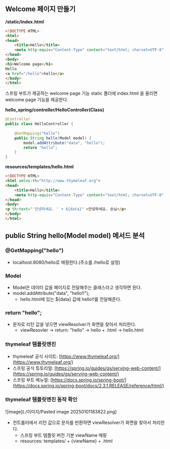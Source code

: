 ## Welcome 페이지 만들기

**/static/index.html**
~~~ html
<!DOCTYPE HTML>  
<html>  
<head>  
    <title>Hello</title>  
    <meta http-equiv="Content-Type" content="text/html; charset=UTF-8" />  
</head>  
<body>  
<h1>Welcome page</h1>  
Hello  
<a href="/hello">hello</a>  
</body>  
</html>
~~~

스프링 부트가 제공하는 welcome page 기능
static 폴더에 index.html 을 올리면 welcome page 기능을 제공한다.

**hello_spring/controller/HelloController(Class)**
~~~ java
@Controller  
public class HelloController {  
  
    @GetMapping("hello")  
    public String hello(Model model) {  
        model.addAttribute("data", "hello");  
        return "hello";  
    }
}
~~~

**resources/templates/hello.html**
~~~ html
<!DOCTYPE HTML>  
<html xmlns:th="http://www.thymeleaf.org">  
<head>  
    <title>Hello</title>  
    <meta http-equiv="Content-Type" content="text/html; charset=UTF-8" />  
</head>  
<body>  
<p th:text="'안녕하세요. ' + ${data}" >안녕하세요. 손님</p>  
</body>  
</html>
~~~

## public String hello(Model model) 메서드 분석
### @GetMapping("hello")
- localhost:8080/hello로 매핑한다.(주소를 /hello로 설정)

### Model
- Model은 데이터 값을 페이지로 전달해주는 클래스라고 생각하면 된다.
- model.addAttribute("data", "hello!!");
	- hello.html에 있는 ${data} 값에 hello!!를 전달해준다.

### return "hello"; 
- 문자로 리턴 값을 넣으면 viewResolver가 화면을 찾아서 처리한다.
	 - viewResovler  -> return: "hello" -> hello + .html -> hello.html

### thymeleaf 템플릿엔진
- thymeleaf 공식 사이트: [https://www.thymeleaf.org/](https://www.thymeleaf.org/)
- 스프링 공식 튜토리얼: [https://spring.io/guides/gs/serving-web-content/](https://spring.io/guides/gs/serving-web-content/)
- 스프링 부트 메뉴얼: [https://docs.spring.io/spring-boot/](https://docs.spring.io/spring-boot/docs/2.3.1.RELEASE/reference/html/)

### thymeleaf 템플릿엔진 동작 확인
![image](./이미지/Pasted image 20250101183822.png)
- 컨트롤러에서 리턴 값으로 문자를 반환하면 viewResolver가 화면을 찾아서 처리한다.
	- 스프링 부트 템플릿 버전 기본 viewName 매핑
	- resources: templates/ + {viewName} + .html

